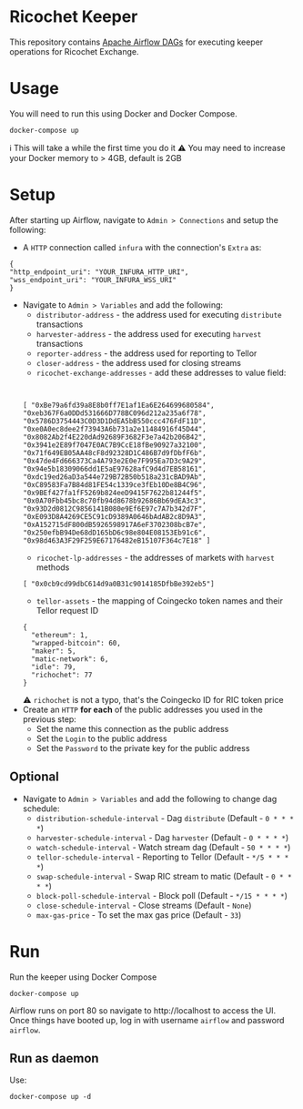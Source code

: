 # Ricochet Keeper
This repository contains [Apache Airflow DAGs](https://airflow.apache.org/docs/apache-airflow/stable/concepts/dags.html) for executing keeper operations for Ricochet Exchange.

# Usage
You will need to run this using Docker and Docker Compose.
```
docker-compose up
```
:information_source: This will take a while the first time you do it
:warning: You may need to increase your Docker memory to > 4GB, default is 2GB

# Setup
After starting up Airflow, navigate to `Admin > Connections` and setup the following:
* A `HTTP` connection called `infura` with the connection's `Extra` as:
```
{
"http_endpoint_uri": "YOUR_INFURA_HTTP_URI",
"wss_endpoint_uri": "YOUR_INFURA_WSS_URI"
}
```

* Navigate to `Admin > Variables` and add the following:
  * `distributor-address` - the address used for executing `distribute` transactions
  * `harvester-address` - the address used for executing `harvest` transactions
  * `reporter-address` - the address used for reporting to Tellor
  * `closer-address` - the address used for closing streams
  * `ricochet-exchange-addresses` - add these addresses to value field:
  ```


  [ "0xBe79a6fd39a8E8b0ff7E1af1Ea6E264699680584", "0xeb367F6a0DDd531666D778BC096d212a235a6f78", "0x5786D3754443C0D3D1DdEA5bB550ccc476FdF11D", "0xe0A0ec8dee2f73943A6b731a2e11484916f45D44", "0x8082Ab2f4E220dAd92689F3682F3e7a42b206B42", "0x3941e2E89f7047E0AC7B9CcE18fBe90927a32100", "0x71f649EB05AA48cF8d92328D1C486B7d9fDbfF6b", "0x47de4Fd666373Ca4A793e2E0e7F995Ea7D3c9A29", "0x94e5b18309066dd1E5aE97628afC9d4d7EB58161", "0xdc19ed26aD3a544e729B72B50b518a231cBAD9Ab", "0xC89583Fa7B84d81FE54c1339ce3fEb10De8B4C96", "0x9BEf427fa1fF5269b824eeD9415F7622b81244f5", "0x0A70Fbb45bc8c70fb94d8678b92686Bb69dEA3c3", "0x93D2d0812C9856141B080e9Ef6E97c7A7b342d7F", "0xE093D8A4269CE5C91cD9389A0646bAdAB2c8D9A3", "0xA152715dF800dB5926598917A6eF3702308bcB7e", "0x250efbB94De68dD165bD6c98e804E08153Eb91c6", "0x98d463A3F29F259E67176482eB15107F364c7E18" ]

  ```
  * `ricochet-lp-addresses` - the addresses of markets with `harvest` methods
  ```
  [ "0x0cb9cd99dbC614d9a0B31c9014185DfbBe392eb5"]
  ```
  * `tellor-assets` - the mapping of Coingecko token names and their Tellor request ID
  ```
  {
    "ethereum": 1,
    "wrapped-bitcoin": 60,
    "maker": 5,
    "matic-network": 6,
    "idle": 79,
    "richochet": 77
  }
  ```
  :warning: `richochet` is not a typo, that's the Coingecko ID for RIC token price
* Create an `HTTP` **for each** of the public addresses you used in the previous step:
  * Set the name this connection as the public address
  * Set the `Login` to the public address
  * Set the `Password` to the private key for the public address

## Optional
* Navigate to `Admin > Variables` and add the following to change dag schedule:
  * `distribution-schedule-interval` - Dag `distribute` (Default - `0 * * * *`)
  * `harvester-schedule-interval` - Dag `harvester` (Default - `0 * * * *`)
  * `watch-schedule-interval` - Watch stream dag (Default - `50 * * * *`)
  * `tellor-schedule-interval` - Reporting to Tellor (Default - `*/5 * * * *`)
  * `swap-schedule-interval` - Swap RIC stream to matic (Default - `0 * * * *`)
  * `block-poll-schedule-interval` - Block poll (Default - `*/15 * * * *`)
  * `close-schedule-interval` - Close streams (Default - `None`)
  * `max-gas-price` - To set the max gas price (Default - `33`)

# Run
Run the keeper using Docker Compose
```
docker-compose up
```
Airflow runs on port 80 so navigate to http://localhost to access the UI. Once things have booted up, log in with username `airflow` and password  `airflow`.

## Run as daemon
Use:
```
docker-compose up -d
```
